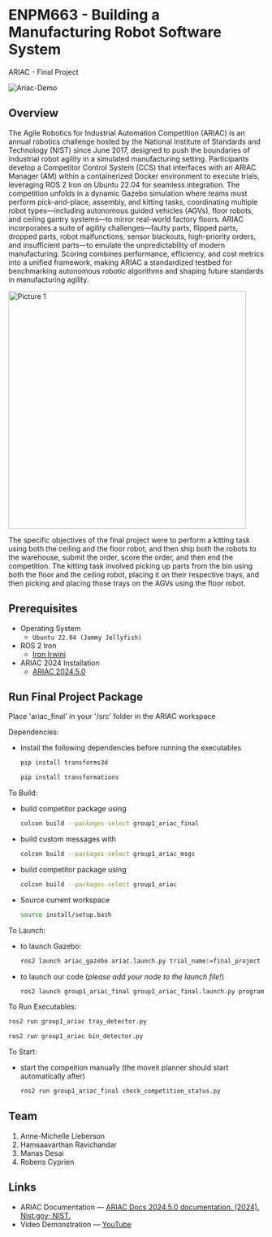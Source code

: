 # ENPM663 - Building a Manufacturing Robot Software System
ARIAC - Final Project

![Ariac-Demo](https://github.com/user-attachments/assets/10e12e25-5951-47c0-839b-bc648005b1ce)

## Overview

The Agile Robotics for Industrial Automation Competition (ARIAC) is an annual robotics challenge hosted by the National Institute of Standards and Technology (NIST) since June 2017, designed to push the boundaries of industrial robot agility in a simulated manufacturing setting. Participants develop a Competitor Control System (CCS) that interfaces with an ARIAC Manager (AM) within a containerized Docker environment to execute trials, leveraging ROS 2 Iron on Ubuntu 22.04 for seamless integration. The competition unfolds in a dynamic Gazebo simulation where teams must perform pick-and-place, assembly, and kitting tasks, coordinating multiple robot types—including autonomous guided vehicles (AGVs), floor robots, and ceiling gantry systems—to mirror real-world factory floors. ARIAC incorporates a suite of agility challenges—faulty parts, flipped parts, dropped parts, robot malfunctions, sensor blackouts, high-priority orders, and insufficient parts—to emulate the unpredictability of modern manufacturing. Scoring combines performance, efficiency, and cost metrics into a unified framework, making ARIAC a standardized testbed for benchmarking autonomous robotic algorithms and shaping future standards in manufacturing agility. 

<img width="468" alt="Picture 1" src="https://github.com/user-attachments/assets/5fa51520-316d-4b41-803f-2c5fbd78b914" />

The specific objectives of the final project were to perform a kitting task using both the ceiling and the floor robot, and then ship both the robots to the warehouse, submit the order, score the order, and then end the competition. The kitting task involved picking up parts from the bin using both the floor and the ceiling robot, placing it on their respective trays, and then picking and placing those trays on the AGVs using the floor robot.


## Prerequisites
- Operating System
  * `Ubuntu 22.04 (Jammy Jellyfish)`
- ROS 2 Iron
  * [Iron Irwini](https://docs.ros.org/en/iron/Installation/Ubuntu-Install-Debs.html)
- ARIAC 2024 Installation
  * [ARIAC 2024.5.0](https://pages.nist.gov/ARIAC_docs/en/latest/getting_started/installation.html)


## Run Final Project Package
Place 'ariac_final' in your '/src' folder in the ARIAC workspace

Dependencies:
- Install the following dependencies before running the executables
  ```bash
  pip install transforms3d
  ```
  ```bash
  pip install transformations
  ```
  
To Build:
- build competitor package using
  ```bash
  colcon build --packages-select group1_ariac_final
  ```
- build custom messages with
  ```bash
  colcon build --packages-select group1_ariac_msgs
  ```
- build competitor package using 
  ```bash
  colcon build --packages-select group1_ariac
  ```
- Source current workspace
  ```bash
  source install/setup.bash
  ```
  
To Launch: 
- to launch Gazebo:
  ```bash
  ros2 launch ariac_gazebo ariac.launch.py trial_name:=final_project competitor_pkg:=group1_ariac_final
  ```
- to launch our code (_please add your node to the launch file!_)
  ```bash
  ros2 launch group1_ariac_final group1_ariac_final.launch.py program:=python rviz:=<true/false>
  ```

To Run Executables:
  ```bash
  ros2 run group1_ariac tray_detector.py
  ```
  ```bash
  ros2 run group1_ariac bin_detector.py
  ```

To Start:
- start the compeition manually (the moveit planner should start automatically after)
  ```bash
  ros2 run group1_ariac_final check_competition_status.py
  ```

## Team

1. Anne-Michelle Lieberson
2. Hamsaavarthan Ravichandar
3. Manas Desai
4. Robens Cyprien

## Links

- ARIAC Documentation — [ARIAC Docs 2024.5.0 documentation. (2024). Nist.gov; NIST.](https://pages.nist.gov/ARIAC_docs/en/latest/index.html)
- Video Demonstration — [YouTube](https://youtu.be/nRMoOkfuviY)

